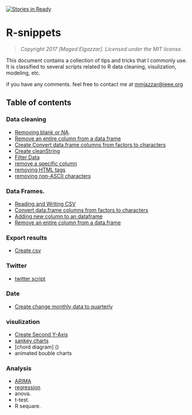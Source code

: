  [![Stories in Ready](https://badge.waffle.io/mgazzar/r-snippets.png?label=ready&title=Ready)](https://waffle.io/mgazzar/r-snippets) 
 
# R-snippets

> *Copyright 2017 [Maged Elgazzar]. Licensed under the MIT license.*

This document contains a collection of tips and tricks that I commonly use. It is classified to several scripts related to R data cleaning, visulization, modeling, etc. 

if you have any comments. feel free to contact me at mmjazzar@ieee.org

## Table of contents

### Data cleaning

- [Removing blank or NA](https://github.com/mmjazzar/r-snippets/blob/master/removingNA.R).
- [Remove an entire column from a data.frame](https://github.com/mmjazzar/r-snippets/blob/master/remove%20a%20specific%20column)
- [Create Convert data.frame columns from factors to characters](https://github.com/mmjazzar/r-snippets/blob/master/Convert%20data.frame%20columns%20from%20factors%20to%20characters.r)
- [Create cleanString](https://github.com/mmjazzar/r-snippets/blob/master/cleanString)
- [Filter Data](https://github.com/mmjazzar/r-snippets/blob/master/filter.r)
- [remove a specific column](https://github.com/mmjazzar/r-snippets/blob/master/remove%20a%20specific%20column)
- [removing HTML tags](https://github.com/mmjazzar/r-snippets/blob/master/removing%20HTML%20tags)
- [removing non-ASCII characters](https://github.com/mmjazzar/r-snippets/blob/master/removing%20non-ASCII%20characters)

### Data Frames.

- [Reading and Writing CSV](https://github.com/mmjazzar/r-snippets/blob/master/csv.md)
- [Convert data.frame columns from factors to characters](https://github.com/mmjazzar/r-snippets/blob/master/Convert%20data.frame%20columns%20from%20factors%20to%20characters.r)
- [Adding new column to an dataframe](https://github.com/mmjazzar/r-snippets/blob/master/add%20new%20column%20to%20an%20dataframe)
- [Remove an entire column from a data.frame](https://github.com/mmjazzar/r-snippets/blob/master/Remove%20an%20entire%20column%20from%20a%20data.frame)
 
### Export results
- [Create csv](https://github.com/mmjazzar/r-snippets/blob/master/csv.md)


### Twitter 
- [twitter script](https://github.com/mmjazzar/r-snippets/blob/master/twitter.r)

### Date
- [Create change monthly data to quarterly](https://github.com/mmjazzar/r-snippets/blob/master/change%20monthly%20data%20to%20quarterly)


### visulization 
- [Create Second Y-Axis](https://github.com/mmjazzar/r-snippets/blob/master/Second%20Y-Axis.r)
- [sankey charts](https://github.com/mmjazzar/r-snippets/blob/master/sankey.r)
- [chord diagram] ()
- animated bouble charts

### Analysis
- [ARIMA](https://github.com/mmjazzar/r-snippets/blob/master/arima.R)
- [regression](https://github.com/mmjazzar/r-snippets/blob/master/regression)
- anova.
- t-test.
- R sequare.
